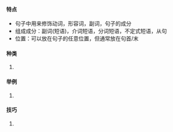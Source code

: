 #### 特点
* 句子中用来修饰动词，形容词，副词，句子的成分
* 组成成分：副词(短语)，介词短语，分词短语，不定式短语，从句
* 位置：可以放在句子的任意位置，但通常放在句首/末
#### 种类
1. 
#### 举例
1. 
#### 技巧
1. 
